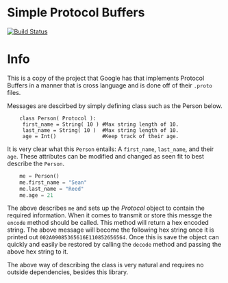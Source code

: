 Simple Protocol Buffers
=======================
[![Build Status](https://travis-ci.org/streed/simplePB.png?branch=master)](https://travis-ci.org/streed/simplePB)

Info
====
This is a copy of the project that Google has that implements Protocol Buffers in a manner
that is cross language and is done off of their `.proto` files. 

Messages are descirbed by simply defining class such as the Person below.

```pythhon
    class Person( Protocol ):
     first_name = String( 10 ) #Max string length of 10.
     last_name = String( 10 )  #Max string length of 10.
     age = Int()               #Keep track of their age.
```

It is very clear what this `Person` entails: A `first_name`, `last_name`, and their `age`.
These attributes can be modified and changed as seen fit to best describe the `Person`.

```python
    me = Person()
    me.first_name = "Sean"
    me.last_name = "Reed"
    me.age = 21
```

The above describes `me` and sets up the _Protocol_ object to contain the required information.
When it comes to transmit or store this messge the `encode` method should be called. This
method will return a hex encoded string. The above message will become the following hex string
once it is printed out `002A09085365616E110852656564`. Once this is save the object can quickly
and easily be restored by calling the `decode` method and passing the above hex string to it.

The above way of describing the class is very natural and requires no outside dependencies,
besides this library.
